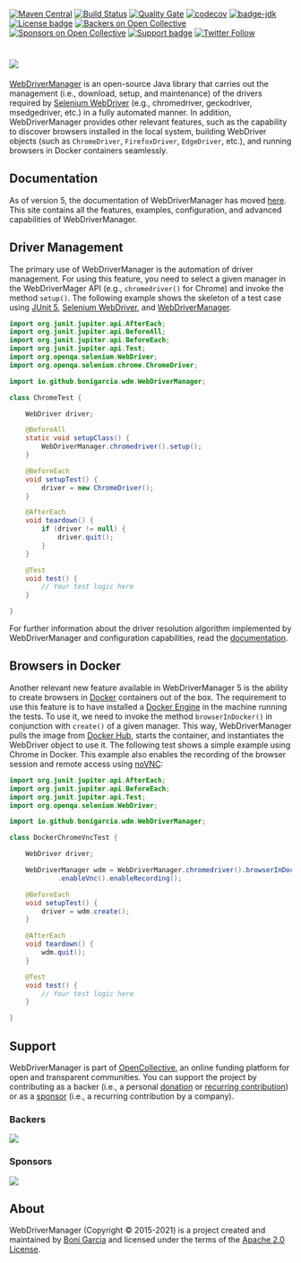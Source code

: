 [![Maven Central](https://img.shields.io/maven-central/v/io.github.bonigarcia/webdrivermanager.svg)](https://search.maven.org/search?q=g:io.github.bonigarcia%20a:webdrivermanager)
[![Build Status](https://github.com/bonigarcia/webdrivermanager/workflows/build/badge.svg)](https://github.com/bonigarcia/webdrivermanager/actions)
[![Quality Gate](https://sonarcloud.io/api/project_badges/measure?project=io.github.bonigarcia:webdrivermanager&metric=alert_status)](https://sonarcloud.io/project/overview?id=io.github.bonigarcia%3Awebdrivermanager)
[![codecov](https://codecov.io/gh/bonigarcia/webdrivermanager/branch/master/graph/badge.svg)](https://codecov.io/gh/bonigarcia/webdrivermanager)
[![badge-jdk](https://img.shields.io/badge/jdk-8-green.svg)](https://www.oracle.com/java/technologies/javase-downloads.html)
[![License badge](https://img.shields.io/badge/license-Apache2-green.svg)](https://www.apache.org/licenses/LICENSE-2.0)
[![Backers on Open Collective](https://opencollective.com/webdrivermanager/backers/badge.svg)](#backers)
[![Sponsors on Open Collective](https://opencollective.com/webdrivermanager/sponsors/badge.svg)](#sponsors)
[![Support badge](https://img.shields.io/badge/stackoverflow-webdrivermanager_java-green.svg?logo=stackoverflow)](https://stackoverflow.com/questions/tagged/webdrivermanager-java)
[![Twitter Follow](https://img.shields.io/twitter/follow/boni_gg.svg?style=social)](https://twitter.com/boni_gg)

# [![][Logo]][WebDriverManager]
[WebDriverManager] is an open-source Java library that carries out the management (i.e., download, setup, and maintenance) of the drivers required by [Selenium WebDriver] (e.g., chromedriver, geckodriver, msedgedriver, etc.) in a fully automated manner. In addition, WebDriverManager provides other relevant features, such as the capability to discover browsers installed in the local system, building WebDriver objects (such as `ChromeDriver`, `FirefoxDriver`, `EdgeDriver`, etc.), and running browsers in Docker containers seamlessly.

## Documentation
As of version 5, the documentation of WebDriverManager has moved [here][WebDriverManager]. This site contains all the features, examples, configuration, and advanced capabilities of WebDriverManager.

## Driver Management
The primary use of WebDriverManager is the automation of driver management. For using this feature, you need to select a given manager in the WebDriverMager API (e.g., `chromedriver()` for Chrome) and invoke the method `setup()`. The following example shows the skeleton of a test case using [JUnit 5], [Selenium WebDriver], and [WebDriverManager].

```java
import org.junit.jupiter.api.AfterEach;
import org.junit.jupiter.api.BeforeAll;
import org.junit.jupiter.api.BeforeEach;
import org.junit.jupiter.api.Test;
import org.openqa.selenium.WebDriver;
import org.openqa.selenium.chrome.ChromeDriver;

import io.github.bonigarcia.wdm.WebDriverManager;

class ChromeTest {

    WebDriver driver;

    @BeforeAll
    static void setupClass() {
        WebDriverManager.chromedriver().setup();
    }

    @BeforeEach
    void setupTest() {
        driver = new ChromeDriver();
    }

    @AfterEach
    void teardown() {
        if (driver != null) {
            driver.quit();
        }
    }

    @Test
    void test() {
        // Your test logic here
    }

}
```

For further information about the driver resolution algorithm implemented by WebDriverManager and configuration capabilities, read the [documentation][WebDriverManager].

## Browsers in Docker
Another relevant new feature available in WebDriverManager 5 is the ability to create browsers in [Docker] containers out of the box. The requirement to use this feature is to have installed a [Docker Engine] in the machine running the tests. To use it, we need to invoke the method `browserInDocker()` in conjunction with `create()` of a given manager. This way, WebDriverManager pulls the image from [Docker Hub], starts the container, and instantiates the WebDriver object to use it. The following test shows a simple example using Chrome in Docker. This example also enables the recording of the browser session and remote access using [noVNC]:

```java
import org.junit.jupiter.api.AfterEach;
import org.junit.jupiter.api.BeforeEach;
import org.junit.jupiter.api.Test;
import org.openqa.selenium.WebDriver;

import io.github.bonigarcia.wdm.WebDriverManager;

class DockerChromeVncTest {

    WebDriver driver;

    WebDriverManager wdm = WebDriverManager.chromedriver().browserInDocker()
            .enableVnc().enableRecording();

    @BeforeEach
    void setupTest() {
        driver = wdm.create();
    }

    @AfterEach
    void teardown() {
        wdm.quit();
    }

    @Test
    void test() {
        // Your test logic here
    }

}
```

## Support
WebDriverManager is part of [OpenCollective], an online funding platform for open and transparent communities. You can support the project by contributing as a backer (i.e., a personal [donation] or [recurring contribution]) or as a [sponsor] (i.e., a recurring contribution by a company).

### Backers
<a href="https://opencollective.com/webdrivermanager" target="_blank"><img src="https://opencollective.com/webdrivermanager/backers.svg?width=890"></a>

### Sponsors
<a href="https://opencollective.com/webdrivermanager" target="_blank"><img src="https://opencollective.com/webdrivermanager/sponsor.svg?width=890"></a>

## About
WebDriverManager (Copyright &copy; 2015-2021) is a project created and maintained by [Boni Garcia] and licensed under the terms of the [Apache 2.0 License].

[Logo]: https://bonigarcia.github.io/img/wdm.png
[WebDriverManager]: https://bonigarcia.dev/webdrivermanager/
[Selenium WebDriver]: https://www.selenium.dev/documentation/webdriver/
[JUnit 5]: https://junit.org/junit5/
[Docker]: https://www.docker.com/
[Docker Engine]: https://docs.docker.com/engine/
[Docker Hub]: https://hub.docker.com/
[noVNC]: https://novnc.com/
[OpenCollective]: https://opencollective.com/webdrivermanager
[donation]: https://opencollective.com/webdrivermanager/donate
[recurring contribution]: https://opencollective.com/webdrivermanager/contribute/backer-8132/checkout
[sponsor]: https://opencollective.com/webdrivermanager/contribute/sponsor-8133/checkout
[Boni Garcia]: https://bonigarcia.dev/
[Apache 2.0 License]: https://www.apache.org/licenses/LICENSE-2.0
